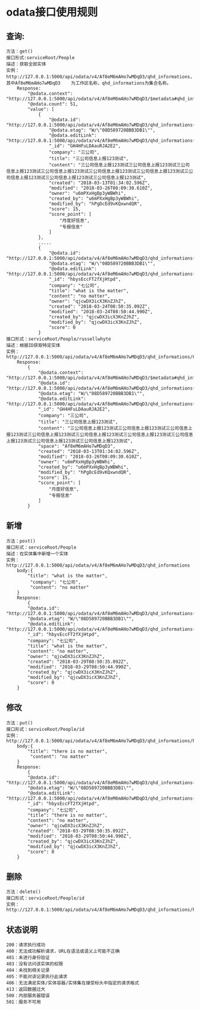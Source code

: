 # odata接口使用规则
## 查询:
    方法：get()
    接口形式:serviceRoot/People
    描述：获取全部实体
    实例：http://127.0.0.1:5000/api/odata/v4/Af8eM6mAHo7wMDqD3/qhd_informations，其中Af8eM6mAHo7wMDqD3    为工作区名称，qhd_informations为集合名称。
        Response:
            "@odata.context": "http://127.0.0.1:5000/api/odata/v4/Af8eM6mAHo7wMDqD3/$metadata#qhd_informations",
            "@odata.count": 51,
            "value": [
                {
                    "@odata.id": "http://127.0.0.1:5000/api/odata/v4/Af8eM6mAHo7wMDqD3/qhd_informations('GH4HFuLDAauRJA2E2')",
                    "@odata.etag": "W/\"08D589720BBB3DB1\"",
                    "@odata.editLink": "http://127.0.0.1:5000/api/odata/v4/Af8eM6mAHo7wMDqD3/qhd_informations('GH4HFuLDAauRJA2E2')",
                    "_id": "GH4HFuLDAauRJA2E2",
                    "company": "三公司",
                    "title": "三公司信息上报123测试",
                    "content": "三公司信息上报123测试三公司信息上报123测试三公司信息上报123测试三公司信息上报123测试三公司信息上报123测试三公司信息上报123测试三公司信息上报123测试三公司信息上报123测试三公司信息上报123测试",
                    "created": "2018-03-13T01:34:02.596Z",
                    "modified": "2018-03-26T08:09:30.610Z",
                    "owner": "u6mPXxHgBp3yWBWhi",
                    "created_by": "u6mPXxHgBp3yWBWhi",
                    "modified_by": "hPgDcEd9vKQxwndQR",
                    "score": 15,
                    "score_point": [
                        "月度好信息",
                        "专报信息"
                    ]
                },
                .....
                {
                    "@odata.id": "http://127.0.0.1:5000/api/odata/v4/Af8eM6mAHo7wMDqD3/qhd_informations('hbysEccFT2fXjHtpd')",
                    "@odata.etag": "W/\"08D589720BBB3DB1\"",
                    "@odata.editLink": "http://127.0.0.1:5000/api/odata/v4/Af8eM6mAHo7wMDqD3/qhd_informations('hbysEccFT2fXjHtpd')",
                    "_id": "hbysEccFT2fXjHtpd",
                    "company": "七公司",
                    "title": "what is the matter",
                    "content": "no matter",
                    "owner": "qjcwDX3icX3KnZJhZ",
                    "created": "2018-03-24T08:50:35.092Z",
                    "modified": "2018-03-24T08:50:44.990Z",
                    "created_by": "qjcwDX3icX3KnZJhZ",
                    "modified_by": "qjcwDX3icX3KnZJhZ",
                    "score": 0
                }
    接口形式：serviceRoot/People/russellwhyte
    描述：根据ID获取特定实体
    实例：http://127.0.0.1:5000/api/odata/v4/Af8eM6mAHo7wMDqD3/qhd_informations/GH4HFuLDAauRJA2E2
        Response:
            {
                "@odata.context": "http://127.0.0.1:5000/api/odata/v4/Af8eM6mAHo7wMDqD3/$metadata#qhd_informations/$entity",
                "@odata.id": "http://127.0.0.1:5000/api/odata/v4/Af8eM6mAHo7wMDqD3/qhd_informations('GH4HFuLDAauRJA2E2')",
                "@odata.etag": "W/\"08D589720BBB3DB1\"",
                "@odata.editLink": "http://127.0.0.1:5000/api/odata/v4/Af8eM6mAHo7wMDqD3/qhd_informations('GH4HFuLDAauRJA2E2')",
                "_id": "GH4HFuLDAauRJA2E2",
                "company": "三公司",
                "title": "三公司信息上报123测试",
                "content": "三公司信息上报123测试三公司信息上报123测试三公司信息上报123测试三公司信息上报123测试三公司信息上报123测试三公司信息上报123测试三公司信息上报123测试三公司信息上报123测试三公司信息上报123测试",
                "space": "Af8eM6mAHo7wMDqD3",
                "created": "2018-03-13T01:34:02.596Z",
                "modified": "2018-03-26T08:09:30.610Z",
                "owner": "u6mPXxHgBp3yWBWhi",
                "created_by": "u6mPXxHgBp3yWBWhi",
                "modified_by": "hPgDcEd9vKQxwndQR",
                "score": 15,
                "score_point": [
                    "月度好信息",
                    "专报信息"
                ]
            }
## 新增
    方法：post()
    接口形式：serviceRoot/People
    描述：在实体集中新增一个实体
    实例：http://127.0.0.1:5000/api/odata/v4/Af8eM6mAHo7wMDqD3/qhd_informations
        body:{
            "title": "what is the matter",
             "company": "七公司",
             "content": "no matter"
        }
        Response:
            {
            "@odata.id": "http://127.0.0.1:5000/api/odata/v4/Af8eM6mAHo7wMDqD3/qhd_informations('hbysEccFT2fXjHtpd')",
            "@odata.etag": "W/\"08D589720BBB3DB1\"",
            "@odata.editLink": "http://127.0.0.1:5000/api/odata/v4/Af8eM6mAHo7wMDqD3/qhd_informations('hbysEccFT2fXjHtpd')",
            "_id": "hbysEccFT2fXjHtpd",
            "company": "七公司",
            "title": "what is the matter",
            "content": "no matter",
            "owner": "qjcwDX3icX3KnZJhZ",
            "created": "2018-03-29T08:50:35.092Z",
            "modified": "2018-03-29T08:50:44.990Z",
            "created_by": "qjcwDX3icX3KnZJhZ",
            "modified_by": "qjcwDX3icX3KnZJhZ",
            "score": 0
        }
## 修改
    方法：put()
    接口形式：serviceRoot/People/id
    实例：http://127.0.0.1:5000/api/odata/v4/Af8eM6mAHo7wMDqD3/qhd_informations/hbysEccFT2fXjHtpd
        body:{
            "title": "there is no matter",
             "content": "no matter"
        }
        Response:
            {
            "@odata.id": "http://127.0.0.1:5000/api/odata/v4/Af8eM6mAHo7wMDqD3/qhd_informations('hbysEccFT2fXjHtpd')",
            "@odata.etag": "W/\"08D589720BBB3DB1\"",
            "@odata.editLink": "http://127.0.0.1:5000/api/odata/v4/Af8eM6mAHo7wMDqD3/qhd_informations('hbysEccFT2fXjHtpd')",
            "_id": "hbysEccFT2fXjHtpd",
            "company": "七公司",
            "title": "there is no matter",
            "content": "no matter",
            "owner": "qjcwDX3icX3KnZJhZ",
            "created": "2018-03-29T08:50:35.092Z",
            "modified": "2018-03-29T08:50:44.990Z",
            "created_by": "qjcwDX3icX3KnZJhZ",
            "modified_by": "qjcwDX3icX3KnZJhZ",
            "score": 0
        }
## 删除
    方法：delete()
    接口形式：serviceRoot/People/id
    实例：http://127.0.0.1:5000/api/odata/v4/Af8eM6mAHo7wMDqD3/qhd_informations/hbysEccFT2fXjHtpd 
## 状态说明
    200：请求执行成功
    400：无法成功解析请求，URL在语法或语义上可能不正确
    401：未进行身份验证
    403：没有访问该实体的权限
    404：未找到相关记录
    405：不能对该记录执行此请求
    406：无法满足实体/实体容器/实体集在接受标头中指定的请求格式
    413：返回数据过大
    500：内部服务器错误
    501：服务不可用
